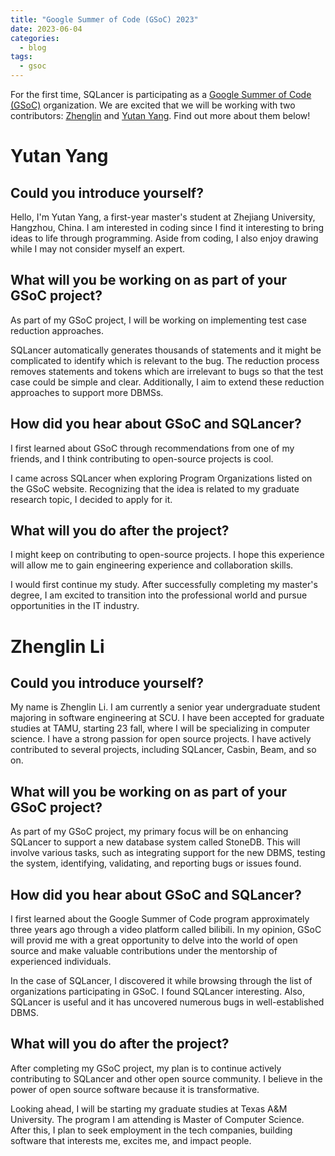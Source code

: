 ```yaml
---
title: "Google Summer of Code (GSoC) 2023"
date: 2023-06-04
categories:
  - blog
tags:
  - gsoc
---
```


For the first time, SQLancer is participating as a [Google Summer of Code (GSoC)](https://summerofcode.withgoogle.com/programs/2023/organizations/sqlancer) organization. We are excited that we will be working with two contributors: [Zhenglin](https://github.com/HT-Tomas) and [Yutan Yang](https://github.com/ColinYoungTaro). Find out more about them below!


# Yutan Yang

## Could you introduce yourself?

Hello, I'm Yutan Yang, a first-year master's student at Zhejiang University, Hangzhou, China. 
I am interested in coding since I find it interesting to bring ideas to life through programming.
Aside from coding, I also enjoy drawing while I may not consider myself an expert.

## What will you be working on as part of your GSoC project?

As part of my GSoC project, I will be working on implementing test case reduction approaches.

 SQLancer automatically generates thousands of statements and it might be complicated to identify which is relevant to the bug. The reduction process removes statements and tokens which are irrelevant to bugs so that the test case could be simple and clear.  Additionally, I aim to extend these reduction approaches to support more DBMSs.

## How did you hear about GSoC and SQLancer?

I first learned about GSoC through recommendations from one of my friends, and I think contributing to open-source projects is cool.

I came across SQLancer when exploring Program Organizations listed on the GSoC website. Recognizing that the idea is related to my graduate research topic, I decided to apply for it.

## What will you do after the project?

I might keep on contributing to open-source projects. I hope this experience will allow me to gain engineering experience and collaboration skills.

I would first continue my study. After successfully completing my master's degree, I am excited to transition into the professional world and pursue opportunities in the IT industry.

# Zhenglin Li

## Could you introduce yourself?

My name is Zhenglin Li. I am currently a senior year undergraduate student majoring in software engineering at SCU.
I have been accepted for graduate studies at TAMU, starting 23 fall, where I will be specializing in computer science.
I have a strong passion for open source projects. I have actively contributed to several projects, including SQLancer, Casbin, Beam, and so on.

## What will you be working on as part of your GSoC project?

As part of my GSoC project, my primary focus will be on enhancing SQLancer to support a new database system called StoneDB.
This will involve various tasks, such as integrating support for the new DBMS, testing the system, identifying, validating, and reporting bugs or issues found.

## How did you hear about GSoC and SQLancer?

I first learned about the Google Summer of Code program approximately three years ago through a video platform called bilibili. In my opinion, GSoC will provid me with a great opportunity to delve into the world of open source and make valuable contributions under the mentorship of experienced individuals.

In the case of SQLancer, I discovered it while browsing through the list of organizations participating in GSoC. I found SQLancer interesting. Also, SQLancer is useful and it has uncovered numerous bugs in well-established DBMS.

## What will you do after the project?

After completing my GSoC project, my plan is to continue actively contributing to SQLancer and other open source community. I believe in the power of open source software because it is transformative.

Looking ahead, I will be starting my graduate studies at Texas A&M University. The program I am attending is Master of Computer Science. After this, I plan to seek employment in the tech companies, building software that interests me, excites me, and impact people.
